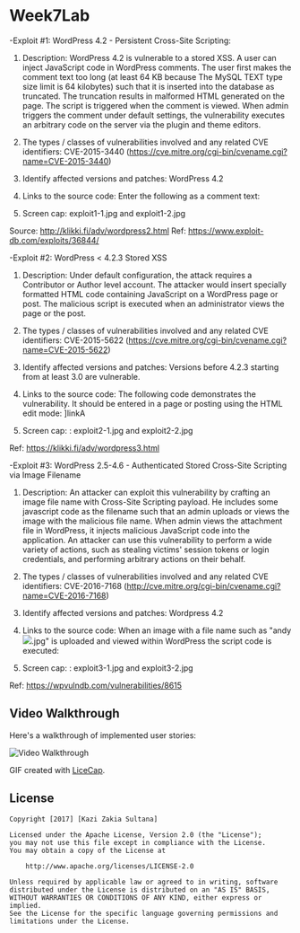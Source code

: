 # Week7Lab

-Exploit #1: WordPress 4.2 - Persistent Cross-Site Scripting:

1. Description: WordPress 4.2 is vulnerable to a stored XSS. A user can inject JavaScript code in WordPress comments. The user first makes the comment text too long (at least 64 KB because The MySQL TEXT type size limit is 64 kilobytes) such that it is inserted into the database as truncated. The truncation results in malformed HTML generated on the page. The script is triggered when the comment is viewed. When admin triggers the comment under default settings, the vulnerability executes an arbitrary code on the server via the plugin and theme editors. 

2. The types / classes of vulnerabilities involved and any related CVE identifiers: 
CVE-2015-3440 (https://cve.mitre.org/cgi-bin/cvename.cgi?name=CVE-2015-3440)

3. Identify affected versions and patches: WordPress 4.2

4. Links to the source code:
  Enter the following as a comment text: 
  <a title='x onmouseover=alert(unescape(/hello%20world/.source)) style=position:absolute;left:0;top:0;width:5000px;height:5000px  AAAAAAAAAAAA...[64 kb]..AAA'></a>

5. Screen cap: exploit1-1.jpg and exploit1-2.jpg

Source: http://klikki.fi/adv/wordpress2.html
Ref: https://www.exploit-db.com/exploits/36844/


-Exploit #2: WordPress < 4.2.3 Stored XSS

1. Description: Under default configuration, the attack requires a Contributor or Author level account. The attacker would insert specially formatted HTML code containing JavaScript on a WordPress page or post. The malicious script is executed when an administrator views the page or the post.

2. The types / classes of vulnerabilities involved and any related CVE identifiers: 
CVE-2015-5622 (https://cve.mitre.org/cgi-bin/cvename.cgi?name=CVE-2015-5622)

3. Identify affected versions and patches: Versions before 4.2.3 starting from at least 3.0 are vulnerable.

4. Links to the source code:
The following code demonstrates the vulnerability. It should be entered in a page or posting using the HTML edit mode:
 <a href="[caption code=">]</a><a title=" onmouseover=alert('test')  ">link</a>A 

5. Screen cap: : exploit2-1.jpg and exploit2-2.jpg

Ref: https://klikki.fi/adv/wordpress3.html

-Exploit #3: WordPress 2.5-4.6 - Authenticated Stored Cross-Site Scripting via Image Filename

1. Description: An attacker can exploit this vulnerability by crafting an image file name with Cross-Site Scripting payload. He includes some javascript code as the filename such that an admin uploads or views the image with the malicious file name. When admin views the attachment file in WordPress, it injects malicious JavaScript code into the application. An attacker can use this vulnerability to perform a wide variety of actions, such as stealing victims' session tokens or login credentials, and performing arbitrary actions on their behalf.

2. The types / classes of vulnerabilities involved and any related CVE identifiers: 
CVE-2016-7168 (http://cve.mitre.org/cgi-bin/cvename.cgi?name=CVE-2016-7168)

3. Identify affected versions and patches: Wordpress 4.2

4. Links to the source code:
When an image with a file name such as "andy<img src=a onerror=alert(document.cookie)>.jpg" is uploaded and viewed within WordPress the script code is executed:

5. Screen cap: : exploit3-1.jpg and exploit3-2.jpg

Ref: https://wpvulndb.com/vulnerabilities/8615

## Video Walkthrough

Here's a walkthrough of implemented user stories:

<img src='https://github.com/zakia00/Week7Lab/blob/master/week7.gif' title='Video Walkthrough of Week7 Lab' width='' alt='Video Walkthrough' />

GIF created with [LiceCap](http://www.cockos.com/licecap/).

## License

    Copyright [2017] [Kazi Zakia Sultana]

    Licensed under the Apache License, Version 2.0 (the "License");
    you may not use this file except in compliance with the License.
    You may obtain a copy of the License at

        http://www.apache.org/licenses/LICENSE-2.0

    Unless required by applicable law or agreed to in writing, software
    distributed under the License is distributed on an "AS IS" BASIS,
    WITHOUT WARRANTIES OR CONDITIONS OF ANY KIND, either express or implied.
    See the License for the specific language governing permissions and
    limitations under the License.

